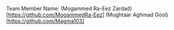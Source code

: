 Team Member Name: (Mogammed Ra-Eez Zardad) [https://github.com/MogammedRa-Eez]
		(Mughtaar Aghmad Gool) [https://github.com/Magma103] 
